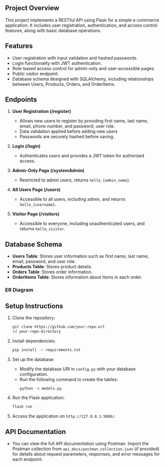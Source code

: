 
## Project Overview
This project implements a RESTful API using Flask for a simple e-commerce application. It includes user registration, authentication, and access control features, along with basic database operations.

## Features
- User registration with input validation and hashed passwords.
- Login functionality with JWT authentication.
- Role-based access control for admin-only and user-accessible pages.
- Public visitor endpoint.
- Database schema designed with SQLAlchemy, including relationships between Users, Products, Orders, and OrderItems.
  
## Endpoints
1. **User Registration (/register)**
   - Allows new users to register by providing first name, last name, email, phone number, and password, user role.
   - Data validation applied before adding new users
   - Passwords are securely hashed before saving.

2. **Login (/login)**
   - Authenticates users and provides a JWT token for authorized access.

3. **Admin-Only Page (/systemAdmin)**
   - Restricted to admin users, returns `hello_{admin_name}`.

4. **All Users Page (/users)**
   - Accessible to all users, including admin, and returns `hello_{username}`.

5. **Visitor Page (/visitors)**
   - Accessible to everyone, including unauthenticated users, and returns `hello_visitor`.

## Database Schema
- **Users Table**: Stores user information such as first name, last name, email, password, and user role.
- **Products Table**: Stores product details.
- **Orders Table**: Stores order information.
- **OrderItems Table**: Stores information about items in each order.

### ER Diagram


## Setup Instructions
1. Clone the repository:
   ```bash
   git clone https://github.com/your-repo-url
   cd your-repo-directory
   ```

2. Install dependencies:
   ```bash
   pip install -r requirements.txt
   ```

3. Set up the database:
   - Modify the database URI in `config.py` with your database configuration.
   - Run the following command to create the tables:
     ```bash
     python -m models.py
     ```

4. Run the Flask application:
   ```bash
   flask run
   ```

5. Access the application on `http://127.0.0.1:5000/`.

## API Documentation
- You can view the full API documentation using Postman. Import the Postman collection from `api_docs/postman_collection.json` (if provided) for details about request parameters, responses, and error messages for each endpoint.
